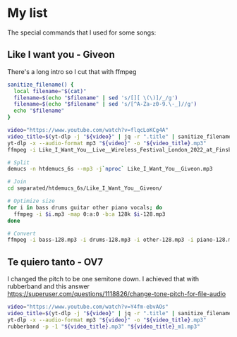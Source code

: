 # My list

The special commands that I used for some songs:

## Like I want you - Giveon

There's a long intro so I cut that with ffmpeg

```bash
sanitize_filename() {
  local filename="$(cat)"
  filename=$(echo "$filename" | sed 's/[][ \(\)]/_/g')
  filename=$(echo "$filename" | sed 's/[^A-Za-z0-9.\-_]//g')
  echo "$filename"
}

video="https://www.youtube.com/watch?v=flqcLoKCg4A"
video_title=$(yt-dlp -j "${video}" | jq -r ".title" | sanitize_filename)
yt-dlp -x --audio-format mp3 "${video}" -o "${video_title}.mp3"
ffmpeg -i Like_I_Want_You__Live__Wireless_Festival_London_2022_at_Finsbury_Park.mp3 -ss 00:00:55.35 -t 00:04:17 -c:v copy -c:a copy Like_I_Want_You__Giveon.mp3

# Split
demucs -n htdemucs_6s --mp3 -j`nproc` Like_I_Want_You__Giveon.mp3

# Join
cd separated/htdemucs_6s/Like_I_Want_You__Giveon/

# Optimize size
for i in bass drums guitar other piano vocals; do
  ffmpeg -i $i.mp3 -map 0:a:0 -b:a 128k $i-128.mp3
done

# Convert
ffmpeg -i bass-128.mp3 -i drums-128.mp3 -i other-128.mp3 -i piano-128.mp3 -filter_complex amix=inputs=4:normalize=0 combined.mp3
```

## Te quiero tanto - OV7

I changed the pitch to be one semitone down.
I achieved that with rubberband and this answer https://superuser.com/questions/1118826/change-tone-pitch-for-file-audio

```bash
video="https://www.youtube.com/watch?v=Y4fm-ebvAOs"
video_title=$(yt-dlp -j "${video}" | jq -r ".title" | sanitize_filename)
yt-dlp -x --audio-format mp3 "${video}" -o "${video_title}.mp3"
rubberband -p -1 "${video_title}.mp3" "${video_title}_m1.mp3"
```
